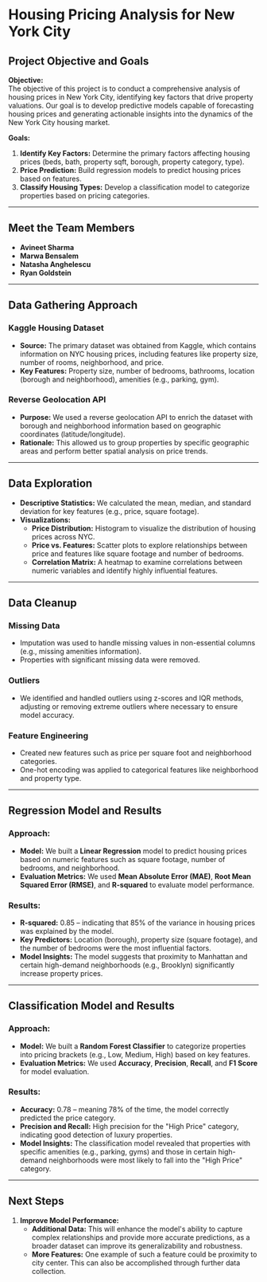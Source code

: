 # Housing Pricing Analysis for New York City

## Project Objective and Goals
**Objective:**  
The objective of this project is to conduct a comprehensive analysis of housing prices in New York City, identifying key factors that drive property valuations. Our goal is to develop predictive models capable of forecasting housing prices and generating actionable insights into the dynamics of the New York City housing market.

**Goals:**  
1. **Identify Key Factors:** Determine the primary factors affecting housing prices (beds, bath, property sqft, borough, property category,	type).
2. **Price Prediction:** Build regression models to predict housing prices based on features.
3. **Classify Housing Types:** Develop a classification model to categorize properties based on pricing categories.

---

## Meet the Team Members

- **Avineet Sharma**   
- **Marwa Bensalem** 
- **Natasha Anghelescu** 
- **Ryan Goldstein** 

---

## Data Gathering Approach

### **Kaggle Housing Dataset**
- **Source:** The primary dataset was obtained from Kaggle, which contains information on NYC housing prices, including features like property size, number of rooms, neighborhood, and price.
- **Key Features:** Property size, number of bedrooms, bathrooms, location (borough and neighborhood), amenities (e.g., parking, gym).

### **Reverse Geolocation API**
- **Purpose:** We used a reverse geolocation API to enrich the dataset with borough and neighborhood information based on geographic coordinates (latitude/longitude).
- **Rationale:** This allowed us to group properties by specific geographic areas and perform better spatial analysis on price trends.

---

## Data Exploration

- **Descriptive Statistics:** We calculated the mean, median, and standard deviation for key features (e.g., price, square footage).
- **Visualizations:**
  - **Price Distribution:** Histogram to visualize the distribution of housing prices across NYC.
  - **Price vs. Features:** Scatter plots to explore relationships between price and features like square footage and number of bedrooms.
  - **Correlation Matrix:** A heatmap to examine correlations between numeric variables and identify highly influential features.

---

## Data Cleanup

### **Missing Data**
- Imputation was used to handle missing values in non-essential columns (e.g., missing amenities information).
- Properties with significant missing data were removed.

### **Outliers**
- We identified and handled outliers using z-scores and IQR methods, adjusting or removing extreme outliers where necessary to ensure model accuracy.

### **Feature Engineering**
- Created new features such as price per square foot and neighborhood categories.
- One-hot encoding was applied to categorical features like neighborhood and property type.

---

## Regression Model and Results

### **Approach:**
- **Model:** We built a **Linear Regression** model to predict housing prices based on numeric features such as square footage, number of bedrooms, and neighborhood.
- **Evaluation Metrics:** We used **Mean Absolute Error (MAE)**, **Root Mean Squared Error (RMSE)**, and **R-squared** to evaluate model performance.

### **Results:**
- **R-squared:** 0.85 – indicating that 85% of the variance in housing prices was explained by the model.
- **Key Predictors:** Location (borough), property size (square footage), and the number of bedrooms were the most influential factors.
- **Model Insights:** The model suggests that proximity to Manhattan and certain high-demand neighborhoods (e.g., Brooklyn) significantly increase property prices.

---

## Classification Model and Results

### **Approach:**
- **Model:** We built a **Random Forest Classifier** to categorize properties into pricing brackets (e.g., Low, Medium, High) based on key features.
- **Evaluation Metrics:** We used **Accuracy**, **Precision**, **Recall**, and **F1 Score** for model evaluation.

### **Results:**
- **Accuracy:** 0.78 – meaning 78% of the time, the model correctly predicted the price category.
- **Precision and Recall:** High precision for the "High Price" category, indicating good detection of luxury properties.
- **Model Insights:** The classification model revealed that properties with specific amenities (e.g., parking, gyms) and those in certain high-demand neighborhoods were most likely to fall into the "High Price" category.

---

## Next Steps

1. **Improve Model Performance:**
   - **Additional Data:** This will enhance the model's ability to capture complex relationships and provide more accurate predictions, as a broader dataset can improve its generalizability and robustness.
   - **More Features:** One example of such a feature could be proximity to city center. This can also be accomplished through further data collection.
